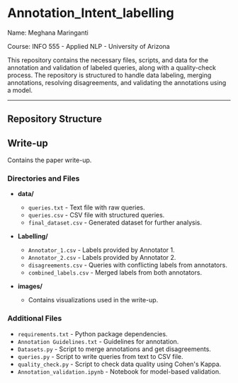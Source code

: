 # Annotation_Intent_labelling

Name: Meghana Maringanti

Course: INFO 555 - Applied NLP - University of Arizona

This repository contains the necessary files, scripts, and data for the annotation and validation of labeled queries, along with a quality-check process. The repository is structured to handle data labeling, merging annotations, resolving disagreements, and validating the annotations using a model. 

---

## Repository Structure

## Write-up
Contains the paper write-up.

### Directories and Files
- **data/**  
  - `queries.txt` - Text file with raw queries.  
  - `queries.csv` - CSV file with structured queries.  
  - `final_dataset.csv` - Generated dataset for further analysis.  

- **Labelling/**  
  - `Annotator_1.csv` - Labels provided by Annotator 1.  
  - `Annotator_2.csv` - Labels provided by Annotator 2.  
  - `disagreements.csv` - Queries with conflicting labels from annotators.  
  - `combined_labels.csv` - Merged labels from both annotators.  

- **images/**  
  - Contains visualizations used in the write-up.  

### Additional Files
- `requirements.txt` - Python package dependencies.  
- `Annotation Guidelines.txt` - Guidelines for annotation.  
- `Datasets.py` - Script to merge annotations and get disagreements.  
- `queries.py` - Script to write queries from text to CSV file.  
- `quality_check.py` - Script to check data quality using Cohen's Kappa.  
- `Annotation_validation.ipynb` - Notebook for model-based validation.


